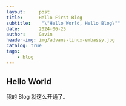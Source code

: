 ```yaml
---
layout:     post
title:      Hello First Blog
subtitle:    "\"Hello World, Hello Blog\""
date:       2024-06-25
author:     Gavin
header-img: img/advans-linux-embassy.jpg
catalog: true
tags:
    - blog
---
```





## Hello World

我的 Blog 就这么开通了。

<p id = "build"></p>





